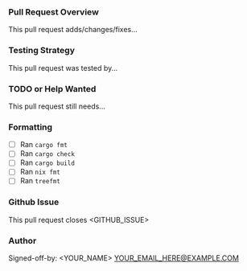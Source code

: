 ### Pull Request Overview

This pull request adds/changes/fixes...

### Testing Strategy

This pull request was tested by...

### TODO or Help Wanted

This pull request still needs...

### Formatting

- [ ] Ran `cargo fmt`
- [ ] Ran `cargo check`
- [ ] Ran `cargo build`
- [ ] Ran `nix fmt`
- [ ] Ran `treefmt`

### Github Issue

This pull request closes <GITHUB_ISSUE>

### Author

Signed-off-by: <YOUR_NAME> <YOUR_EMAIL_HERE@EXAMPLE.COM>
